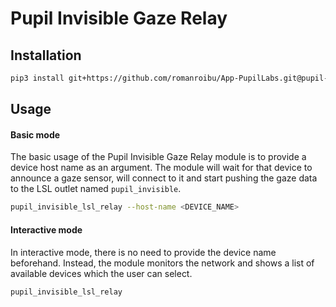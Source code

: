 # Pupil Invisible Gaze Relay

## Installation

```bash
pip3 install git+https://github.com/romanroibu/App-PupilLabs.git@pupil-invisible-relay
```

## Usage

#### Basic mode

The basic usage of the Pupil Invisible Gaze Relay module is to provide a device host name as an argument. The module will wait for that device to announce a gaze sensor, will connect to it and start pushing the gaze data to the LSL outlet named `pupil_invisible`.

```bash
pupil_invisible_lsl_relay --host-name <DEVICE_NAME>
```

#### Interactive mode

In interactive mode, there is no need to provide the device name beforehand. Instead, the module monitors the network and shows a list of available devices which the user can select.

```bash
pupil_invisible_lsl_relay
```
